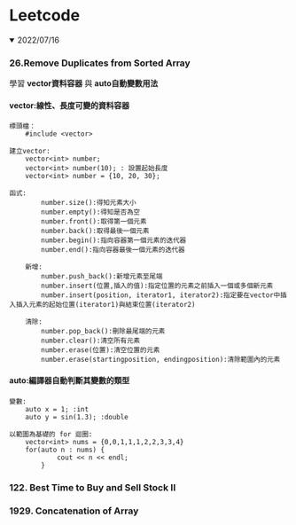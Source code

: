 # Leetcode

<details open>
<summary>2022/07/16</summary>

### 26.Remove Duplicates from Sorted Array </p>
學習 **vector資料容器** 與 **auto自動變數用法** </p>
#### vector:線性、長度可變的資料容器</p>
```
標頭檔：
    #include <vector>
    
建立vector:
    vector<int> number;
    vector<int> number(10); : 設置起始長度
    vector<int> number = {10, 20, 30};
    
函式:
        number.size():得知元素大小
        number.empty():得知是否為空
        number.front():取得第一個元素
        number.back():取得最後一個元素
        number.begin():指向容器第一個元素的迭代器
        number.end():指向容器最後一個元素的迭代器
        
    新增:
        number.push_back():新增元素至尾端
        number.insert(位置,插入的值):指定位置的元素之前插入一個或多個新元素
        number.insert(position, iterator1, iterator2):指定要在vector中插入插入元素的起始位置(iterator1)與結束位置(iterator2)
        
    清除:
        number.pop_back():刪除最尾端的元素
        number.clear():清空所有元素
        number.erase(位置):清空位置的元素
        number.erase(startingposition, endingposition):清除範圍內的元素
```
#### auto:編譯器自動判斷其變數的類型</p>
```
變數:
    auto x = 1; :int
    auto y = sin(1.3); :double
    
以範圍為基礎的 for 迴圈:
    vector<int> nums = {0,0,1,1,1,2,2,3,3,4}
    for(auto n : nums) {
            cout << n << endl;
        }
```
### 122. Best Time to Buy and Sell Stock II</p>
### 1929. Concatenation of Array</p>
</details>